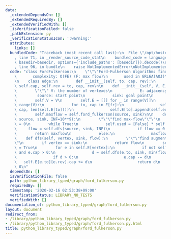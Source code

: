 ```yaml
---
data:
  _extendedDependsOn: []
  _extendedRequiredBy: []
  _extendedVerifiedWith: []
  _isVerificationFailed: false
  _pathExtension: py
  _verificationStatusIcon: ':warning:'
  attributes:
    links: []
  bundledCode: "Traceback (most recent call last):\n  File \"/opt/hostedtoolcache/Python/3.9.1/x64/lib/python3.9/site-packages/onlinejudge_verify/documentation/build.py\"\
    , line 71, in _render_source_code_stat\n    bundled_code = language.bundle(stat.path,\
    \ basedir=basedir, options={'include_paths': [basedir]}).decode()\n  File \"/opt/hostedtoolcache/Python/3.9.1/x64/lib/python3.9/site-packages/onlinejudge_verify/languages/python.py\"\
    , line 96, in bundle\n    raise NotImplementedError\nNotImplementedError\n"
  code: "class FordFulkerson:\n    \"\"\"Ford-Fulkerson Algorithm: find max-flow\n\
    \       complexity: O(FE) (F: max flow)\n       used in GRL6A(AOJ)\n    \"\"\"\
    \n    class edge:\n        def __init__(self, to, cap, rev):\n            self.to,\
    \ self.cap, self.rev = to, cap, rev\n\n    def __init__(self, V, E, source, sink):\n\
    \        \"\"\" V: the number of vertexes\n            E: adjacency list\n   \
    \         source: start point\n            sink: goal point\n        \"\"\"\n\
    \        self.V = V\n        self.E = [[] for _ in range(V)]\n        for fr in\
    \ range(V):\n            for to, cap in E[fr]:\n                self.E[fr].append(self.edge(to,\
    \ cap, len(self.E[to])))\n                self.E[to].append(self.edge(fr, 0, len(self.E[fr])-1))\n\
    \        self.maxflow = self.ford_fulkerson(source, sink)\n\n    def ford_fulkerson(self,\
    \ source, sink, INF=10**9):\n        \"\"\"find max-flow\"\"\"\n        maxflow\
    \ = 0\n        while True:\n            self.used = [False] * self.V\n       \
    \     flow = self.dfs(source, sink, INF)\n            if flow == 0:\n        \
    \        return maxflow\n            else:\n                maxflow += flow\n\n\
    \    def dfs(self, vertex, sink, flow):\n        \"\"\"find augmenting path\"\"\
    \"\n        if vertex == sink:\n            return flow\n        self.used[vertex]\
    \ = True\n        for e in self.E[vertex]:\n            if not self.used[e.to]\
    \ and e.cap > 0:\n                d = self.dfs(e.to, sink, min(flow, e.cap))\n\
    \                if d > 0:\n                    e.cap -= d\n                 \
    \   self.E[e.to][e.rev].cap += d\n                    return d\n        return\
    \ 0\n"
  dependsOn: []
  isVerificationFile: false
  path: python_library_typed/graph/ford_fulkerson.py
  requiredBy: []
  timestamp: '2020-02-16 02:53:38+09:00'
  verificationStatus: LIBRARY_NO_TESTS
  verifiedWith: []
documentation_of: python_library_typed/graph/ford_fulkerson.py
layout: document
redirect_from:
- /library/python_library_typed/graph/ford_fulkerson.py
- /library/python_library_typed/graph/ford_fulkerson.py.html
title: python_library_typed/graph/ford_fulkerson.py
---
```

